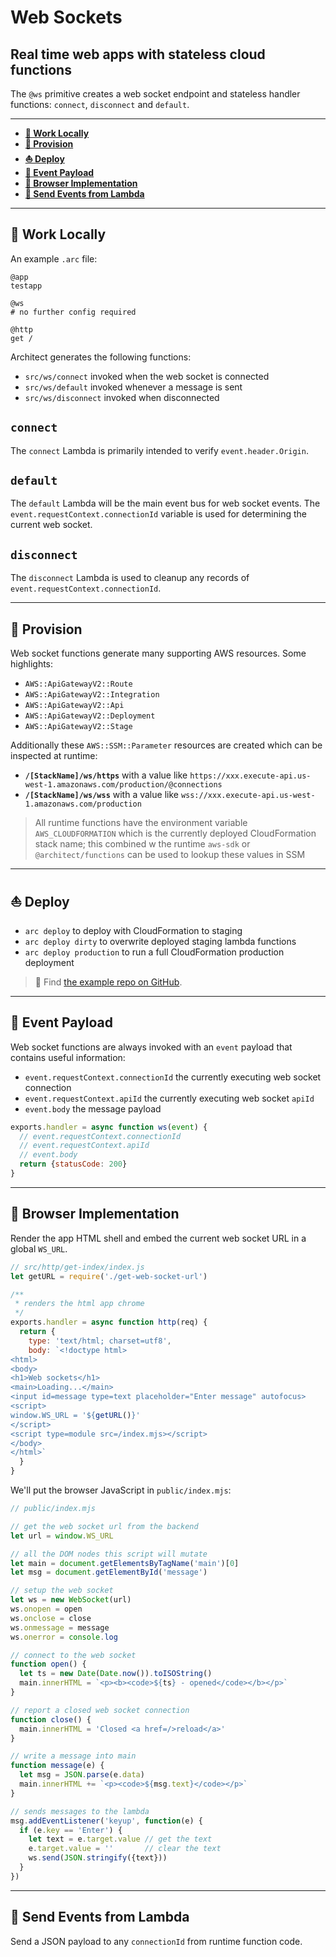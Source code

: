 # Web Sockets

## Real time web apps with stateless cloud functions

The `@ws` primitive creates a web socket endpoint and stateless handler functions: `connect`, `disconnect` and `default`. 

---

- <a href=#local><b>🚜 Work Locally</b></a> 
- <a href=#provision><b>🌾 Provision</b></a> 
- <a href=#deploy><b>⛵️ Deploy</b></a>
- <a href=#event><b>🎉 Event Payload</b></a>
- <a href=#browser><b>🧭 Browser Implementation</b></a>
- <a href=#send><b>🧁 Send Events from Lambda</b></a>

---

<h2 id=local>🚜 Work Locally</h2>

An example `.arc` file:

```arc
@app
testapp

@ws
# no further config required

@http
get /
```

Architect generates the following functions:

- `src/ws/connect` invoked when the web socket is connected
- `src/ws/default` invoked whenever a message is sent
- `src/ws/disconnect` invoked when disconnected

## `connect`

The `connect` Lambda is primarily intended to verify `event.header.Origin`. 

## `default`

The `default` Lambda will be the main event bus for web socket events. The `event.requestContext.connectionId` variable is used for determining the current web socket.

## `disconnect`

The `disconnect` Lambda is used to cleanup any records of `event.requestContext.connectionId`.

---

<h2 id=provision>🌾 Provision</h2>

Web socket functions generate many supporting AWS resources. Some highlights:

- `AWS::ApiGatewayV2::Route`
- `AWS::ApiGatewayV2::Integration`
- `AWS::ApiGatewayV2::Api`
- `AWS::ApiGatewayV2::Deployment`
- `AWS::ApiGatewayV2::Stage`

Additionally these `AWS::SSM::Parameter` resources are created which can be inspected at runtime:

- **`/[StackName]/ws/https`** with a value like `https://xxx.execute-api.us-west-1.amazonaws.com/production/@connections`
- **`/[StackName]/ws/wss`** with a value like `wss://xxx.execute-api.us-west-1.amazonaws.com/production`

> All runtime functions have the environment variable `AWS_CLOUDFORMATION` which is the currently deployed CloudFormation stack name; this combined w the runtime `aws-sdk` or `@architect/functions` can be used to lookup these values in SSM

---

<h2 id=deploy>⛵️ Deploy</h2>

- `arc deploy` to deploy with CloudFormation to staging
- `arc deploy dirty` to overwrite deployed staging lambda functions 
- `arc deploy production` to run a full CloudFormation production deployment

> 🔭 Find [the example repo on GitHub](https://github.com/architect/arc-example-ws).

---

<h2 id=event>🎉 Event Payload</h2>

Web socket functions are always invoked with an `event` payload that contains useful information:

- `event.requestContext.connectionId` the currently executing web socket connection
- `event.requestContext.apiId` the currently executing web socket `apiId`
- `event.body` the message payload

```javascript
exports.handler = async function ws(event) {
  // event.requestContext.connectionId
  // event.requestContext.apiId
  // event.body
  return {statusCode: 200}
}
```

---

<h2 id=browser>🧭 Browser Implementation</h2>

Render the app HTML shell and embed the current web socket URL in a global `WS_URL`.

```javascript
// src/http/get-index/index.js
let getURL = require('./get-web-socket-url')

/**
 * renders the html app chrome
 */
exports.handler = async function http(req) {
  return {
    type: 'text/html; charset=utf8',
    body: `<!doctype html>
<html>
<body>
<h1>Web sockets</h1>
<main>Loading...</main>
<input id=message type=text placeholder="Enter message" autofocus>
<script>
window.WS_URL = '${getURL()}'
</script>
<script type=module src=/index.mjs></script>
</body>
</html>`
  }
}
```

We'll put the browser JavaScript in `public/index.mjs`:

```javascript
// public/index.mjs

// get the web socket url from the backend
let url = window.WS_URL

// all the DOM nodes this script will mutate
let main = document.getElementsByTagName('main')[0]
let msg = document.getElementById('message')

// setup the web socket
let ws = new WebSocket(url)
ws.onopen = open
ws.onclose = close
ws.onmessage = message
ws.onerror = console.log

// connect to the web socket
function open() {
  let ts = new Date(Date.now()).toISOString()
  main.innerHTML = `<p><b><code>${ts} - opened</code></b></p>`
}

// report a closed web socket connection
function close() {
  main.innerHTML = 'Closed <a href=/>reload</a>'
}

// write a message into main
function message(e) {
  let msg = JSON.parse(e.data)
  main.innerHTML += `<p><code>${msg.text}</code></p>`
}

// sends messages to the lambda
msg.addEventListener('keyup', function(e) {
  if (e.key == 'Enter') {
    let text = e.target.value // get the text
    e.target.value = ''       // clear the text
    ws.send(JSON.stringify({text}))
  }
})
```

---

<h2 id=send>🧁 Send Events from Lambda</h2>

Send a JSON payload to any `connectionId` from runtime function code.
